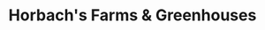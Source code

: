 ---
title: "Horbach's Farms & Greenhouses"
url: /niagara-on-the-lake/horbachs-farms-and-greenhouses/
shop: garden centre
---